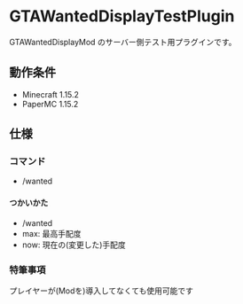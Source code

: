 # GTAWantedDisplayTestPlugin

GTAWantedDisplayMod のサーバー側テスト用プラグインです。

## 動作条件

- Minecraft 1.15.2
- PaperMC 1.15.2

## 仕様

### コマンド
+ /wanted
#### つかいかた
+ /wanted <max> <now>
+ max: 最高手配度
+ now: 現在の(変更した)手配度

### 特筆事項

プレイヤーが(Modを)導入してなくても使用可能です
